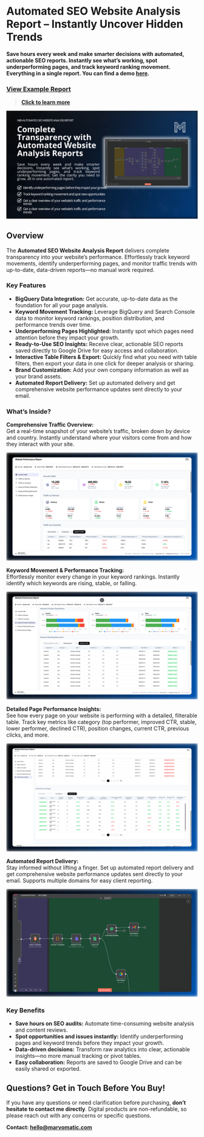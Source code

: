 # Automated SEO Website Analysis Report – Instantly Uncover Hidden Trends

**Save hours every week and make smarter decisions with automated, actionable SEO reports. Instantly see what’s working, spot underperforming pages, and track keyword ranking movement. Everything in a single report. You can find a demo [here](https://youtu.be/_FfJLiMNJLw?si=uw7HuAxjJ-AKpPJ8).**

### [View Example Report](./website-seo-audit-report.html)
> **[Click to learn more](https://marvomatic.com/products/automated-website-analysis-report/)**

![thumbnail-n8n-automated-website-analysis-report](./thumbnail-n8n-automated-website-analysis-report.png)

## Overview

The **Automated SEO Website Analysis Report** delivers complete transparency into your website’s performance. Effortlessly track keyword movements, identify underperforming pages, and monitor traffic trends with up-to-date, data-driven reports—no manual work required.

### Key Features

- **BigQuery Data Integration:** Get accurate, up-to-date data as the foundation for all your page analysis.
- **Keyword Movement Tracking:** Leverage BigQuery and Search Console data to monitor keyword rankings, position distribution, and performance trends over time.
- **Underperforming Pages Highlighted:** Instantly spot which pages need attention before they impact your growth.
- **Ready-to-Use SEO Insights:** Receive clear, actionable SEO reports saved directly to Google Drive for easy access and collaboration.
- **Interactive Table Filters & Export:** Quickly find what you need with table filters, then export your data in one click for deeper analysis or sharing.
- **Brand Customization:** Add your own company information as well as your brand assets.
- **Automated Report Delivery:** Set up automated delivery and get comprehensive website performance updates sent directly to your email.

### What’s Inside?

**Comprehensive Traffic Overview:**  
Get a real-time snapshot of your website’s traffic, broken down by device and country. Instantly understand where your visitors come from and how they interact with your site.

![n8n-seo-report-automation-traffic-analysis](./n8n-seo-report-automation-traffic-analysis.png)

**Keyword Movement & Performance Tracking:**  
Effortlessly monitor every change in your keyword rankings. Instantly identify which keywords are rising, stable, or falling.

![n8n-seo-report-automation-keyword-rankings-and-movement](./n8n-seo-report-automation-keyword-rankings-and-movement.png)

**Detailed Page Performance Insights:**  
See how every page on your website is performing with a detailed, filterable table. Track key metrics like category (top performer, improved CTR, stable, lower performer, declined CTR), position changes, current CTR, previous clicks, and more.

![n8n-seo-report-automation-perfomance-by-pages](./n8n-seo-report-automation-perfomance-by-pages.png)

**Automated Report Delivery:**  
Stay informed without lifting a finger. Set up automated report delivery and get comprehensive website performance updates sent directly to your email. Supports multiple domains for easy client reporting.

![n8n-seo-report-automation-mailing-feature](./n8n-seo-report-automation-mailing-feature.png)

### Key Benefits

- **Save hours on SEO audits:** Automate time-consuming website analysis and content reviews.
- **Spot opportunities and issues instantly:** Identify underperforming pages and keyword trends before they impact your growth.
- **Data-driven decisions:** Transform raw analytics into clear, actionable insights—no more manual tracking or pivot tables.
- **Easy collaboration:** Reports are saved to Google Drive and can be easily shared or exported.

## Questions? Get in Touch Before You Buy!

If you have any questions or need clarification before purchasing, **don’t hesitate to contact me directly**. Digital products are non-refundable, so please reach out with any concerns or specific questions.

**Contact: [hello@marvomatic.com](mailto:hello@marvomatic.com)**

